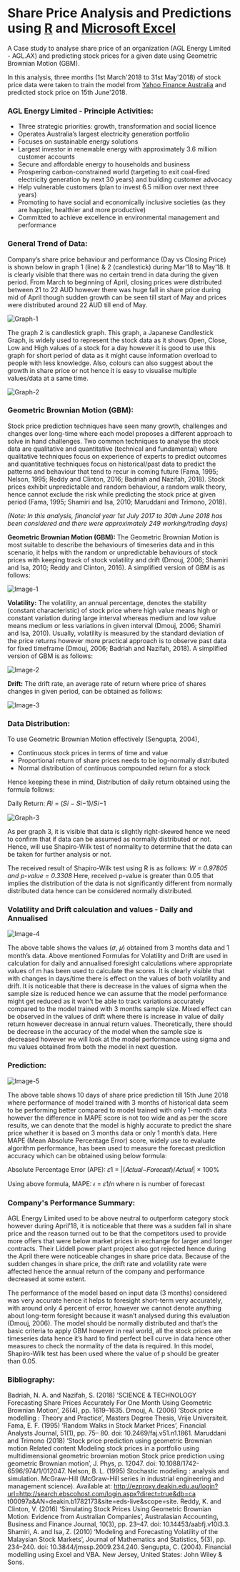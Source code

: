 # Share Price Analysis and Predictions using [R](/Program.R) and [Microsoft Excel](/Calculation.xlsx)

A Case study to analyse share price of an organization (AGL Energy Limited - AGL.AX) and predicting stock prices for a given date using Geometric Brownian Motion (GBM).

In this analysis, three months (1st March'2018 to 31st May'2018) of stock price data were taken to train the model from [Yahoo Finance Australia](https://au.finance.yahoo.com/quote/AGL.AX?p=AGL.AX&.tsrc=fin-srch) and predicted stock price on 15th June'2018.

### AGL Energy Limited - Principle Activities:
- Three strategic priorities: growth, transformation and social licence
- Operates Australia’s largest electricity generation portfolio
- Focuses on sustainable energy solutions
- Largest investor in renewable energy with approximately 3.6 million customer accounts
- Secure and affordable energy to households and business
- Prospering carbon-constrained world (targeting to exit coal-fired electricity generation by next 30 years) and building customer advocacy
- Help vulnerable customers (plan to invest 6.5 million over next three years)
- Promoting to have social and economically inclusive societies (as they are happier, healthier and more productive)
- Committed to achieve excellence in environmental management and performance

### General Trend of Data:
Company’s share price behaviour and performance (Day vs Closing Price) is shown below in graph 1 (line) & 2 (candlestick) during Mar’18 to May’18. It is clearly visible that there was no certain trend in data during the given period. From March to beginning of April, closing prices were distributed between 21 to 22 AUD however there was huge fall in share price during mid of April though sudden growth can be seen till start of May and prices were distributed around 22 AUD till end of May.

![Graph-1](/Images/LineGraph_Overview.png)

The graph 2 is candlestick graph. This graph, a Japanese Candlestick Graph, is widely used to represent the stock data as it shows Open, Close, Low and High values of a stock for a day however it is good to use this graph for short period of data as it might cause information overload to people with less knowledge. Also, colours can also suggest about the growth in share price or not hence it is easy to visualise multiple values/data at a same time.

![Graph-2](/Images/CandlestickGraph_Overview.png)

### Geometric Brownian Motion (GBM):
Stock price prediction techniques have seen many growth, challenges and changes over long-time where each model proposes a different approach to solve in hand challenges. Two common techniques to analyse the stock data are qualitative and quantitative (technical and fundamental) where qualitative techniques focus on experience of experts to predict outcomes and quantitative techniques focus on historical/past data to predict the patterns and behaviour that tend to recur in coming future (Fama, 1995; Nelson, 1995; Reddy and Clinton, 2016; Badriah and Nazifah, 2018). Stock prices exhibit unpredictable and random behaviour, a random walk theory, hence cannot exclude the risk while predicting the stock price at given period (Fama, 1995; Shamiri and Isa, 2010; Maruddani and Trimono, 2018).

*(Note: In this analysis, financial year 1st July 2017 to 30th June 2018 has been considered and there were approximately 249 working/trading days)*

**Geometric Brownian Motion (GBM):** The Geometric Brownian Motion is most suitable to describe the behaviours of timeseries data and in this scenario, it helps with the random or unpredictable behaviours of stock prices with keeping track of stock volatility and drift (Dmouj, 2006; Shamiri and Isa, 2010; Reddy and Clinton, 2016).
A simplified version of GBM is as follows:

![Image-1](/Images/Image1.png)

**Volatility:** The volatility, an annual percentage, denotes the stability (constant characteristic) of stock price where high value means high or constant variation during large interval whereas medium and low value means medium or less variations in given interval (Dmouj, 2006; Shamiri and Isa, 2010). Usually, volatility is measured by the standard deviation of the price returns however more practical approach is to observe past data for fixed timeframe (Dmouj, 2006; Badriah and Nazifah, 2018).
A simplified version of GBM is as follows:

![Image-2](/Images/Image2.png)

**Drift:** The drift rate, an average rate of return where price of shares changes in given period, can be obtained as follows:

![Image-3](/Images/Image3.png)

### Data Distribution:
To use Geometric Brownian Motion effectively (Sengupta, 2004),
- Continuous stock prices in terms of time and value
- Proportional return of share prices needs to be log-normally distributed
- Normal distribution of continuous compounded return for a stock

Hence keeping these in mind,
Distribution of daily return obtained using the formula follows: 

Daily Return: 𝑅𝑖 = (𝑆𝑖 − 𝑆𝑖−1)/𝑆𝑖−1

![Graph-3](/Images/Daily_Return_Distribution.png)

As per graph 3, it is visible that data is slightly right-skewed hence we need to confirm that if data can be assumed as normally distributed or not. Hence, will use Shapiro-Wilk test of normality to determine that the data can be taken for further analysis or not.

The received result of Shapiro-Wilk test using R is as follows:
*W = 0.97805 and p-value = 0.3308*
Here, received p-value is greater than 0.05 that implies the distribution of the data is not significantly different from normally distributed data hence can be considered normally distributed.

### Volatility and Drift calculation and values - Daily and Annualised
![Image-4](/Images/Image4.png)

The above table shows the values (𝜎, 𝜇) obtained from 3 months data and 1 month’s data. Above mentioned Formulas for Volatility and Drift are used in calculation for daily and annualised foresight calculations where appropriate values of m has been used to calculate the scores. It is clearly visible that with changes in days/time there is effect on the values of both volatility and drift. It is noticeable that there is decrease in the values of sigma when the sample size is reduced hence we can assume that the model performance might get reduced as it won’t be able to track variations accurately compared to the model trained with 3 months sample size. Mixed effect can be observed in the values of drift where there is increase in value of daily return however decrease in annual return values. Theoretically, there should be decrease in the accuracy of the model when the sample size is decreased however we will look at the model performance using sigma and mu values obtained from both the model in next question.

### Prediction:
![Image-5](/Images/Image5.png)

The above table shows 10 days of share price prediction till 15th June 2018 where performance of model trained with 3 months of historical data seem to be performing better compared to model trained with only 1-month data however the difference in MAPE score is not too wide and as per the score results, we can denote that the model is highly accurate to predict the share price whether it is based on 3 months data or only 1 month’s data.
Here MAPE (Mean Absolute Percentage Error) score, widely use to evaluate algorithm performance, has been used to measure the forecast prediction accuracy which can be obtained using below formula:

Absolute Percentage Error (APE): 𝜀1 = |(𝐴𝑐𝑡𝑢𝑎𝑙−𝐹𝑜𝑟𝑒𝑐𝑎𝑠𝑡)/𝐴𝑐𝑡𝑢𝑎𝑙| × 100%

Using above formula, MAPE: 𝜖 = 𝜀1/𝑛 where n is number of forecast

### Company's Performance Summary:
AGL Energy Limited used to be above neutral to outperform category stock however during April’18, it is noticeable that there was a sudden fall in share price and the reason turned out to be that the competitors used to provide more offers that were below market prices in exchange for larger and longer contracts. Their Liddell power plant project also got rejected hence during the April there were noticeable changes in share price data. Because of the sudden changes in share price, the drift rate and volatility rate were affected hence the annual return of the company and performance decreased at some extent.

The performance of the model based on input data (3 months) considered was very accurate hence it helps to foresight short-term very accurately, with around only 4 percent of error, however we cannot denote anything about long-term foresight because it wasn’t analysed during this evaluation (Dmouj, 2006). The model should be normally distributed and that’s the basic criteria to apply GBM however in real world, all the stock prices are timeseries data hence it’s hard to find perfect bell curve in data hence other measures to check the normality of the data is required. In this model, Shapiro-Wilk test has been used where the value of p should be greater than 0.05.

### Bibliography:
Badriah, N. A. and Nazifah, S. (2018) ‘SCIENCE & TECHNOLOGY Forecasting Share Prices Accurately For One Month Using Geometric Brownian Motion’, 26(4), pp. 1619–1635.
Dmouj, A. (2006) ‘Stock price modelling : Theory and Practice’, Masters Degree Thesis, Vrije Universiteit.
Fama, E. F. (1995) ‘Random Walks in Stock Market Prices’, Financial Analysts Journal, 51(1), pp. 75– 80. doi: 10.2469/faj.v51.n1.1861.
Maruddani and Trimono (2018) ‘Stock price prediction using geometric Brownian motion Related content Modeling stock prices in a portfolio using multidimensional geometric brownian motion Stock price prediction using geometric Brownian motion’, J. Phys, p. 12047. doi: 10.1088/1742- 6596/974/1/012047.
Nelson, B. L. (1995) Stochastic modeling : analysis and simulation. McGraw-Hill (McGraw-Hill series in industrial engineering and management science). Available at: http://ezproxy.deakin.edu.au/login?url=http://search.ebscohost.com/login.aspx?direct=true&db=ca t00097a&AN=deakin.b1782173&site=eds-live&scope=site.
Reddy, K. and Clinton, V. (2016) ‘Simulating Stock Prices Using Geometric Brownian Motion: Evidence from Australian Companies’, Australasian Accounting, Business and Finance Journal, 10(3), pp. 23–47. doi: 10.14453/aabfj.v10i3.3.
Shamiri, A. and Isa, Z. (2010) ‘Modeling and Forecasting Volatility of the Malaysian Stock Markets’, Journal of Mathematics and Statistics, 5(3), pp. 234–240. doi: 10.3844/jmssp.2009.234.240.
Sengupta, C. (2004). Financial modelling using Excel and VBA. New Jersey, United States: John Wiley & Sons.